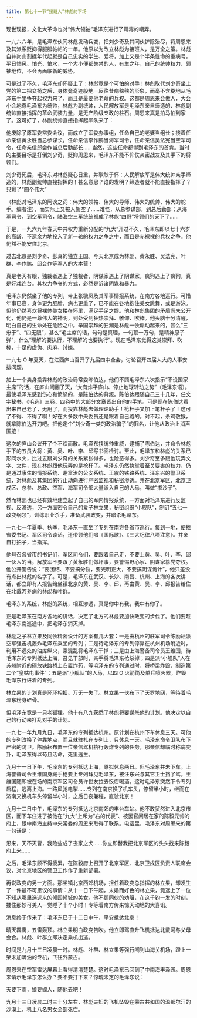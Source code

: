```yaml
---
title: 第七十一节“接班人”林彪的下场
---
```


现世现报，文化大革命也对“伟大领袖”毛泽东进行了苛毒的嘲弄。

一九六六年，是毛泽东伙同林彪发动兵变，把刘少奇及其同伙铲除殆尽，将周恩来及其派系贬抑得服服帖帖的一年。他原以为改立林彪为接班人，是万全之策。林彪自井岗山割据年代起就是自己忠实的学生、爱将，加上又是个半条性命的重病号，平日怕风、怕光、怕水，一个大小便都失禁的人，有生之年，自己的统帅权力、领袖地位，不会再面临新的威协。

可是过了不久，毛泽东却怀疑上了：林彪竟是个可怕的对手！林彪取代刘少奇坐上党的第二把交椅之后，身体竟奇迹般地一反往昔病秧秧的形象，而毫不含糊地从毛泽东手里争夺起权力来了，而且是最要他老命的兵权。这都是周恩来会做人，大会小会地尊毛泽东为统帅，林彪为副统帅，人民解放军是毛泽东亲自缔造的、林彪副统帅直接指挥的革命武装力量，是无产阶级专政的柱石。周恩来真是拍马拍到家了。这可好了，林副统帅直接指挥起军队来了：

他废除了原军委常委会议，而成立了军委办事组，任命自己的老婆当组长；接着任命亲信黄永胜当总参谋长，任命亲信李作鹏当海军司令，任命亲信吴法宪当空军司令，任命亲信邱会作当总后勤部长……当然，这些任命都得到毛泽东的首肯。当时的主要目标是打倒刘少奇，贬抑周恩来，毛泽东不能不仰仗亲密战友及其手下的将领们。

刘少奇死后，毛泽东对林彪疑心日重，并耿耿于怀：人民解放军是伟大统帅亲手缔造的，林彪副统帅直接指挥的！甚么意思？谁的发明？缔造者就不能直接指挥了？只剩了“四个伟大”

（林彪对毛泽东的阿谀之词：伟大的领袖、伟大的导师、伟大的统帅、伟大的舵手。编者注），而实际上又被人架空了……难怪，从总参谋部，到总后勤部；从海军司令，到空军司令，陆海空三军统统都成了林彪“四野”将领们的天下了……

于是，一九六九年春天中共权力重新分配的“九大”开过不久，毛泽东即以七十六岁的高龄，不遗余力地投入了新一轮的权力之争之中，而且是赤裸裸的兵权之争。他仍然不能安住北京。

过去北京是刘少奇、彭真的独立王国。今天北京成为林彪、黄永胜、吴法宪、叶群、李作鹏、邱会作等军人的大本营！

真是老天有眼，独裁者遇上了独裁者，阴谋家遇上了阴谋家，疯狗遇上了疯狗，真是好戏连台。其权力争夺的方式，必然是诉诸阴谋和暴力。

毛泽东仍然坐了他的专列，带上张毓凤及其军事情报系统，在南方各地巡行。可惜年事已高，身体更为肥胖，病也更重了，已不能在各地抱住美女跳舞，或是游泳。但他仍然喜欢将裸体美女搂在怀里，满足手足之娱。他和林彪集团的矛盾尚未公开化，他仍是一尊伟大的神明，到处受到狂热崇拜、敬仰、吹棒。他头脑十分清醒，明白自己的生命处在危险之中。举国崇拜的狂潮是林彪一伙煽动起来的，甚么“三忠于”、“四无限”，甚么“毛主席的话，句句是真理，一句顶一万句，是精神原子弹”，什么“理解的要执行，不理解的也要执行”。现在毛泽东觉得这类崇拜、吹棒，十足的虚伪、肉麻、讨嫌。

一九七 O 年夏天，在江西庐山召开了九届四中全会，讨论召开四届人大的人事安排问题。

加上一个卖身投靠林彪的政治局常委陈伯达，他们不顾毛泽东六次指示“不设国家主席”的话，在庐山闹翻了天，“大有炸平庐山、停止地球转动之势”（毛泽东语）。最使毛泽东感到伤心和愤怒的，是陈伯达的背叛。陈伯达跟随自己三十几年，任文字秘书，《毛选》三卷、四卷中的大部分文章皆出自他的手笔。可是现在陈伯达看出来自己老了，无用了，而投靠林彪去做理论助手！枪杆子又加上笔杆子了！这可了不得、不得了啊！好在大多数中央委员还是跟着自己跑的。对不起，杀鸡敬猴，就拿陈伯达开刀吧。把他定个“刘少奇一类的政治骗子”的罪名，让他从政治上消声匿迹！

这次的庐山会议开了个不欢而散。毛泽东挟统帅重威，逮捕了陈伯达，并命令林彪手下的五员大将：黄、吴、叶、李、邱写书面检讨。至此，毛泽东和林彪的关系已形同水火，比过去跟刘少奇的关系紧张得多，也险恶得多。刘少奇至多跟他玩弄文字、文件，现在林彪跟他玩弄的是枪杆子。毛泽东仍然执掌着至关要害的权力，仍是通过康生的情报系统、谢富治的公安系统、王震的铁路系统、汪东兴的警卫系统，对林彪及其集团的行止动向进行严密监视和秘密渗透。并在北京军区、北京卫戍区、总参、总政、空军、海军司令部大量派入自己的人马，叫做“掺沙子”。

然而林彪也已经有效地建立起了自己的军内情报系统，一方面对毛泽东进行反监视、反渗透，另一方面密令自己的爱子林立果，秘密组织“小舰队”，制订“五七一政变纲领”，训练职业杀手，准备武装政变，并暗杀毛泽东。

一九七一年夏季、秋季，毛泽东一直坐了专列在南方各省市巡行。每到一地，便找省委书记、军区司令谈话，还带领他们唱《国际歌》、《三大纪律八项注意》。并亲自打拍子，当指挥。

他号召各省市的书记们，军区司令们，要跟着自己走，不要上黄、吴、叶、李、邱一伙人的当，解放军不要跟了黄永胜们做坏事，要警惕野心家、阴谋家篡党夺权。他公开警告说：“要团结、不要搞分裂，要光明正大，不要搞阴谋诡计”，他只差没有点出林彪的名字了。可是，毛泽东在武汉、长沙、南昌、杭州、上海的各次讲话，都立即有人报告给坐镇北京的黄、吴、李、邱，再由黄、吴、李、邱报告给住在北戴河养病的林彪和叶群。

毛泽东的系统，林彪的系统，相互渗透，真是你中有我，我中有你了。

正是毛泽东在南方各地的讲话，决定了北方的林彪要加快政变的步伐了。他们要趁毛泽东南巡途中，把毛泽东消灭掉。

林彪之子林立果及同伙精密设计的方案有几大套：一是由杭州的驻军司令陈励耘派空军强击机轰炸毛泽东乘坐的专列；二是待毛泽东的专列停靠在杭州机场附近时，利用不远处的油库纵火，乘混乱将毛泽东干掉；三是由上海警备司令员王维国，待毛泽东的专列抵达上海，召见干部时，亲手将毛泽东枪杀掉；四是派“小舰队”人在苏州附近的硕放铁路桥上安置炸药，等毛泽东的专列通过时，将桥梁炸毁，制造第二个“皇姑屯事件”；五是派“小舰队”的人马，以四 O 火箭筒及单兵喷火器，炸毁毛泽东行进着的专列。

林立果的计划真是环环相扣、万无一失了。林立果一伙布下了天罗地网，等待着毛泽东粉身碎骨。

但毛泽东竟是一只老狐狸。他十有八九获悉了林彪将要谋杀他的计划。他决定以自己的行动来打乱对手的计划。

一九七一年九月九日，毛泽东的专列抵达杭州。原计划在杭州下车休息三天。可他的专列改换了停靠地点，而且就驻扎在专列上，只休息一天。毛泽东命令卫队布下严密的防卫。陈励耘布置一位亲信驾机执行轰炸专列的任务，那亲信却临时称病变卦，毛泽东得以苟且活命，死里逃生。

九月十一日下午，毛泽东的专列抵达上海，原拟休息两日。但毛泽东并未下车。上海警备司令王维国身藏手枪要上专列拜见毛泽东，被汪东兴与其它卫士挡了驾。王维国随即被在场的南京军区司令员许世友拉去饭店喝酒。这时毛泽东突然下令专列启程，逃离上海。一路风驰电掣……专列在南京换了机车头，停留半小时，继而在济南又换机车头停留半小时，之后日夜兼程，直驶北京！

九月十二日中午，毛泽东的专列抵达北京南郊的丰台车站。他不敢贸然进入北京市区，而下车住进了被他在“九大”上斥为“右的代表”、被罢官闲居在家的陈毅元帅的府上，跟中南海主持中央常委的周恩来取得了联系。电话里，毛泽东对周恩来的第一句话是：

恩来，天不灭曹，我险些成了丧家之犬……你立即替我把北京军区的头头找来陈毅府上来……

之后，毛泽东顾不得疲累，在陈毅府上召开了北京军区、北京卫戍区负责人联席会议，对北京地区的警卫工作作了重新部署。

再说政变的另一方面。那坐镇北京西郊机场，担任着政变总指挥的林立果，却发生了一件最不可思议的事情：从十一日下午起，未婚而好色的林立果，竟迷上了一位不知从哪里选送来的倾国倾城的美女。他不顾同伙的劝阻，在这千钧一发的时刻，搂住那妙可美人一觉睡了十个小时！专等着南方传来惊天动地的大喜讯。

消息终于传来了：毛泽东已于十二日中午，平安抵达北京！

晴天霹雳，五雷轰顶。林立果明白政变告吹。他立即驾直升飞机抵达北戴河与父母会合。林彪、叶群立即决定乘机出逃。

时间是九月十三日凌晨一时。林彪、叶群、林立果等强行闯到山海关机场，蹬上一架未加满油的专机，飞往外蒙古。

周恩来在空军雷达屏幕上看得清清楚楚。这时毛泽东已回到了中南海丰泽园。周恩来请示毛泽东怎么办？要不要打下来？惊魂未定的毛泽东说：

天要下雨，娘要嫁人，随他去吧！

九月十三日凌晨二时三十分左右，林彪夫妇的飞机坠毁在蒙古共和国的温都尔汗的沙漠上，机上八名男女全部死亡。
